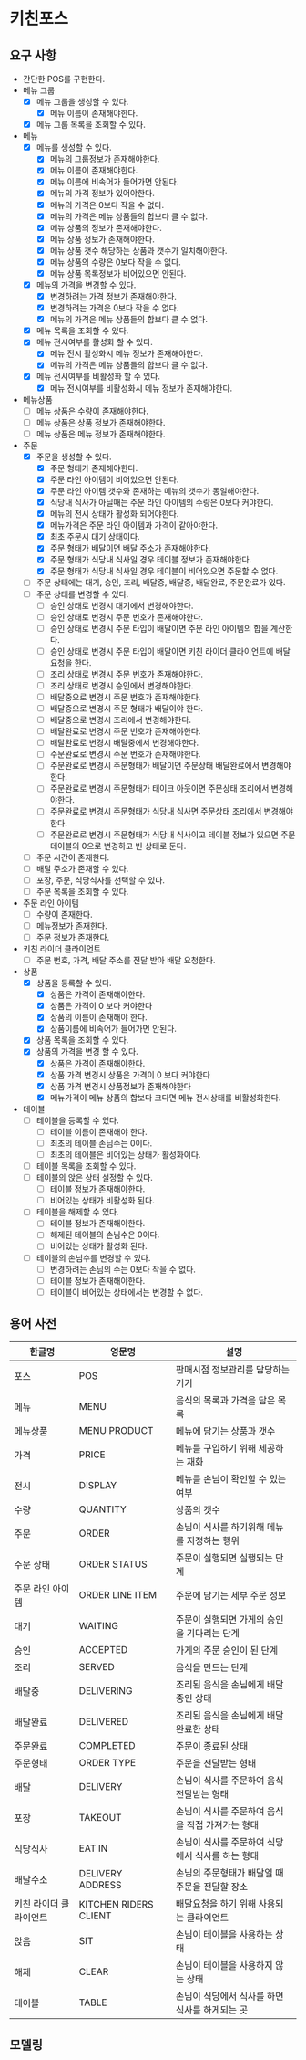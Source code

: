 # 키친포스

## 요구 사항

- 간단한 POS를 구현한다.
- 메뉴 그룹
  - [X] 메뉴 그룹을 생성할 수 있다.
    - [X] 메뉴 이름이 존재해야한다.
  - [X] 메뉴 그룹 목록을 조회할 수 있다.
- 메뉴
  - [X] 메뉴를 생성할 수 있다.
    - [X] 메뉴의 그룹정보가 존재해야한다.
    - [X] 메뉴 이름이 존재해야한다.
    - [X] 메뉴 이름에 비속어가 들어가면 안된다.
    - [X] 메뉴의 가격 정보가 있어야한다.
    - [X] 메뉴의 가격은 0보다 작을 수 없다.
    - [X] 메뉴의 가격은 메뉴 상품들의 합보다 클 수 없다.
    - [X] 메뉴 상품의 정보가 존재해야한다.
    - [X] 메뉴 상품 정보가 존재해야한다.
    - [X] 메뉴 상품 갯수 해당하는 상품과 갯수가 일치해야한다.
    - [X] 메뉴 상품의 수량은 0보다 작을 수 없다.
    - [X] 메뉴 상품 목록정보가 비어있으면 안된다.
  - [X] 메뉴의 가격을 변경할 수 있다.
    - [X] 변경하려는 가격 정보가 존재해야한다.
    - [X] 변경하려는 가격은 0보다 작을 수 없다.
    - [X] 메뉴의 가격은 메뉴 상품들의 합보다 클 수 없다.
  - [X] 메뉴 목록을 조회할 수 있다.
  - [X] 메뉴 전시여부를 활성화 할 수 있다.
    - [X] 메뉴 전시 활성화시 메뉴 정보가 존재해야한다.
    - [X] 메뉴의 가격은 메뉴 상품들의 합보다 클 수 없다.
  - [X] 메뉴 전시여부를 비활성화 할 수 있다.
    - [X] 메뉴 전시여부를 비활성화시 메뉴 정보가 존재해야한다.
- 메뉴상품
  - [ ] 메뉴 상품은 수량이 존재해야한다.
  - [ ] 메뉴 상품은 상품 정보가 존재해야한다.
  - [ ] 메뉴 상품은 메뉴 정보가 존재해야한다.
- 주문
  - [X] 주문을 생성할 수 있다.
    - [X] 주문 형태가 존재해야한다.
    - [X] 주문 라인 아이템이 비어있으면 안된다.
    - [X] 주문 라인 아이템 갯수와 존재하는 메뉴의 갯수가 동일해야한다.
    - [X] 식당내 식사가 아닐때는 주문 라인 아이템의 수량은 0보다 커야한다.
    - [X] 메뉴의 전시 상태가 활성화 되어야한다.
    - [X] 메뉴가격은 주문 라인 아이템과 가격이 같아야한다.
    - [X] 최초 주문시 대기 상태이다.
    - [X] 주문 형태가 배달이면 배달 주소가 존재해야한다.
    - [X] 주문 형태가 식당내 식사일 경우 테이블 정보가 존재해야한다.
    - [X] 주문 형태가 식당내 식사일 경우 테이블이 비어있으면 주문할 수 없다.
  - [ ] 주문 상태에는 대기, 승인, 조리, 배달중, 배달중, 배달완료, 주문완료가 있다.
  - [ ] 주문 상태를 변경할 수 있다.
    - [ ] 승인 상태로 변경시 대기에서 변경해야한다.
    - [ ] 승인 상태로 변경시 주문 번호가 존재해야한다.
    - [ ] 승인 상태로 변경시 주문 타입이 배달이면 주문 라인 아이템의 합을 계산한다.
    - [ ] 승인 상태로 변경시 주문 타입이 배달이면 키친 라이더 클라이언트에 배달 요청을 한다.
    - [ ] 조리 상태로 변경시 주문 번호가 존재해야한다.
    - [ ] 조리 상태로 변경시 승인에서 변경해야한다.
    - [ ] 배달중으로 변경시 주문 번호가 존재해야한다.
    - [ ] 배달중으로 변경시 주문 형태가 배달이야 한다.
    - [ ] 배달중으로 변경시 조리에서 변경해야한다.
    - [ ] 배달완료로 변경시 주문 번호가 존재해야한다.
    - [ ] 배달완료로 변경시 배달중에서 변경해야한다.
    - [ ] 주문완료로 변경시 주문 번호가 존재해야한다.
    - [ ] 주문완료로 변경시 주문형태가 배달이면 주문상태 배달완료에서 변경해야한다.
    - [ ] 주문완료로 변경시 주문형태가 태이크 아웃이면 주문상태 조리에서 변경해야한다.
    - [ ] 주문완료로 변경시 주문형태가 식당내 식사면 주문상태 조리에서 변경해야한다.
    - [ ] 주문완료로 변경시 주문형태가 식당내 식사이고 테이블 정보가 있으면 주문 테이블의 0으로 변경하고 빈 상태로 둔다.
  - [ ] 주문 시간이 존재한다.
  - [ ] 배달 주소가 존재할 수 있다.
  - [ ] 포장, 주문, 식당식사를 선택할 수 있다.
  - [ ] 주문 목록을 조회할 수 있다.
- 주문 라인 아이템
  - [ ] 수량이 존재한다.
  - [ ] 메뉴정보가 존재한다.
  - [ ] 주문 정보가 존재한다.
- 키친 라이더 클라이언트
  - [ ] 주문 번호, 가격, 배달 주소를 전달 받아 배달 요청한다.
- 상품
  - [X] 상품을 등록할 수 있다.
    - [X] 상품은 가격이 존재해야한다.
    - [X] 상품은 가격이 0 보다 커야한다
    - [X] 상품의 이름이 존재해야 한다.
    - [X] 상품이름에 비속어가 들어가면 안된다.
  - [X] 상품 목록을 조회할 수 있다.
  - [X] 상품의 가격을 변경 할 수 있다.
    - [X] 상품은 가격이 존재해야한다.
    - [X] 상품 가격 변경시 상품은 가격이 0 보다 커야한다
    - [X] 상품 가격 변경시 상품정보가 존재해야한다
    - [X] 메뉴가격이 메뉴 상품의 합보다 크다면 메뉴 전시상태를 비활성화한다.
- 테이블
  - [ ] 테이블을 등록할 수 있다.
    - [ ] 테이블 이름이 존재해야 한다.
    - [ ] 최초의 테이블 손님수는 0이다.
    - [ ] 최초의 테이블은 비어있는 상태가 활성화이다.
  - [ ] 테이블 목록을 조회할 수 있다.
  - [ ] 테이블의 앉은 상태 설정할 수 있다.
    - [ ] 테이블 정보가 존재해야한다.
    - [ ] 비어있는 상태가 비활성화 된다.
  - [ ] 테이블을 해제할 수 있다.
    - [ ] 테이블 정보가 존재해야한다.
    - [ ] 해제된 테이블의 손님수은 0이다.
    - [ ] 비어있는 상태가 활성화 된다.
  - [ ] 테이블의 손님수를 변경할 수 있다.
    - [ ] 변경하려는 손님의 수는 0보다 작을 수 없다.
    - [ ] 테이블 정보가 존재해야한다.
    - [ ] 테이블이 비어있는 상태에서는 변경할 수 없다.

## 용어 사전

| 한글명 | 영문명 | 설명 |
| --- | --- | --- |
| 포스 | POS | 판매시점 정보관리를 담당하는 기기 |
| 메뉴 | MENU | 음식의 목록과 가격을 담은 목록 |
| 메뉴상품 | MENU PRODUCT | 메뉴에 담기는 상품과 갯수 |
| 가격 | PRICE | 메뉴를 구입하기 위해 제공하는 재화 |
| 전시 | DISPLAY | 메뉴를 손님이 확인할 수 있는 여부 |
| 수량 | QUANTITY | 상품의 갯수 |
| 주문 | ORDER | 손님이 식사를 하기위해 메뉴를 지정하는 행위 |
| 주문 상태 | ORDER STATUS | 주문이 실행되면 실행되는 단계 |
| 주문 라인 아이템 | ORDER LINE ITEM | 주문에 담기는 세부 주문 정보 |
| 대기 | WAITING | 주문이 실행되면 가게의 승인을 기다리는 단계 |
| 승인 | ACCEPTED | 가게의 주문 승인이 된 단계 |
| 조리 | SERVED | 음식을 만드는 단계 |
| 배달중 | DELIVERING | 조리된 음식을 손님에게 배달중인 상태 |
| 배달완료 | DELIVERED | 조리된 음식을 손님에게 배달완료한 상태 |
| 주문완료 | COMPLETED | 주문이 종료된 상태 |
| 주문형태 | ORDER TYPE | 주문을 전달받는 형태 |
| 배달 | DELIVERY | 손님이 식사를 주문하여 음식 전달받는 형태 |
| 포장 | TAKEOUT | 손님이 식사를 주문하여 음식을 직접 가져가는 형태 |
| 식당식사 | EAT IN | 손님이 식사를 주문하여 식당에서 식사를 하는 형태 |
| 배달주소 | DELIVERY ADDRESS | 손님의 주문형태가 배달일 때 주문을 전달할 장소 |
| 키친 라이더 클라이언트 | KITCHEN RIDERS CLIENT | 배달요청을 하기 위해 사용되는 클라이언트 |
| 앉음 | SIT | 손님이 테이블을 사용하는 상태 |
| 해제 | CLEAR | 손님이 테이블을 사용하지 않는 상태 |
| 테이블 | TABLE | 손님이 식당에서 식사를 하면 식사를 하게되는 곳 |

## 모델링
